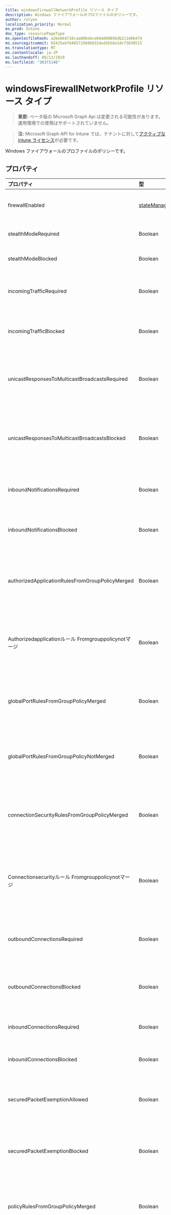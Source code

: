 ```yaml
---
title: windowsFirewallNetworkProfile リソース タイプ
description: Windows ファイアウォールのプロファイルのポリシーです。
author: rolyon
localization_priority: Normal
ms.prod: Intune
doc_type: resourcePageType
ms.openlocfilehash: a2be664710caa80bebce04a00089bdb21148b474
ms.sourcegitcommit: b5425ebf648572569b032ded5b56e1dcf3830515
ms.translationtype: MT
ms.contentlocale: ja-JP
ms.lasthandoff: 08/13/2019
ms.locfileid: "36371146"
---
```

# <a name="windowsfirewallnetworkprofile-resource-type"></a>windowsFirewallNetworkProfile リソース タイプ

> **重要:** ベータ版の Microsoft Graph Api は変更される可能性があります。運用環境での使用はサポートされていません。

> **注:** Microsoft Graph API for Intune では、テナントに対して[アクティブな intune ライセンス](https://go.microsoft.com/fwlink/?linkid=839381)が必要です。

Windows ファイアウォールのプロファイルのポリシーです。

## <a name="properties"></a>プロパティ
|プロパティ|型|説明|
|:---|:---|:---|
|firewallEnabled|[stateManagementSetting](../resources/intune-deviceconfig-statemanagementsetting.md)|ネットワークプロファイルに対するファイアウォールと高度なセキュリティの適用を許可またはブロックするようにホストデバイスを構成します。 可能な値は、`notConfigured`、`blocked`、`allowed` です。|
|stealthModeRequired|Boolean|サーバーがステルスモードで動作することを許可します。 StealthModeRequired と StealthModeBlocked の両方が true の場合、StealthModeBlocked は優先されます。|
|stealthModeBlocked|Boolean|サーバーがステルスモードで動作しないようにします。 StealthModeRequired と StealthModeBlocked の両方が true の場合、StealthModeBlocked は優先されます。|
|incomingTrafficRequired|Boolean|他のポリシー設定に従って着信トラフィックを許可するようにファイアウォールを構成します。 IncomingTrafficRequired と IncomingTrafficBlocked の両方が true の場合、IncomingTrafficBlocked は優先されます。|
|incomingTrafficBlocked|Boolean|他のポリシー設定に関係なく、すべての着信トラフィックをブロックするようにファイアウォールを構成します。 IncomingTrafficRequired と IncomingTrafficBlocked の両方が true の場合、IncomingTrafficBlocked は優先されます。|
|unicastResponsesToMulticastBroadcastsRequired|Boolean|マルチキャストブロードキャストトラフィックへのユニキャスト応答を許可するようにファイアウォールを構成します。 UnicastResponsesToMulticastBroadcastsRequired と UnicastResponsesToMulticastBroadcastsBlocked の両方が true の場合、UnicastResponsesToMulticastBroadcastsBlocked は優先されます。|
|unicastResponsesToMulticastBroadcastsBlocked|Boolean|マルチキャストブロードキャストトラフィックへのユニキャスト応答をブロックするようにファイアウォールを構成します。 UnicastResponsesToMulticastBroadcastsRequired と UnicastResponsesToMulticastBroadcastsBlocked の両方が true の場合、UnicastResponsesToMulticastBroadcastsBlocked は優先されます。|
|inboundNotificationsRequired|Boolean|アプリケーションがポートでリッスンできない場合に、ファイアウォールで通知を表示できるようにします。 InboundNotificationsRequired と InboundNotificationsBlocked の両方が true の場合、InboundNotificationsBlocked は優先されます。|
|inboundNotificationsBlocked|Boolean|アプリケーションがポートでリッスンできない場合に、ファイアウォールで通知が表示されないようにします。 InboundNotificationsRequired と InboundNotificationsBlocked の両方が true の場合、InboundNotificationsBlocked は優先されます。|
|authorizedApplicationRulesFromGroupPolicyMerged|Boolean|ローカルストアの規則を無視するのではなく、承認されたアプリケーションルールをローカルストアからマージするように、ファイアウォールを構成します。 AuthorizedApplicationRulesFromGroupPolicyNotMerged と Authorizedapplicationpolicyfromgrouppolicyマージの両方が true である場合、Authorizedapplicationpolicyfromgrouppolicyマージが優先されます。|
|Authorizedapplicationルール Fromgrouppolicynotマージ|Boolean|ローカルストアのルールを無視するのではなく、ローカルストアからの承認済みアプリケーションルールをマージしないように、ファイアウォールを構成します。 AuthorizedApplicationRulesFromGroupPolicyNotMerged と Authorizedapplicationpolicyfromgrouppolicyマージの両方が true である場合、Authorizedapplicationpolicyfromgrouppolicyマージが優先されます。|
|globalPortRulesFromGroupPolicyMerged|Boolean|ローカルストアの規則を無視するのではなく、グループポリシーからグローバルポートの規則をローカルストアからマージするように、ファイアウォールを構成します。 GlobalPortRulesFromGroupPolicyNotMerged と Globalportrulesfromgrouppolicyマージの両方が true の場合、Globalportrulesfromgrouppolicyマージが優先されます。|
|globalPortRulesFromGroupPolicyNotMerged|Boolean|ローカルストアの規則を無視するのではなく、グローバルポートの規則をローカルストアからのグループポリシーにマージしないように、ファイアウォールを構成します。 GlobalPortRulesFromGroupPolicyNotMerged と Globalportrulesfromgrouppolicyマージの両方が true の場合、Globalportrulesfromgrouppolicyマージが優先されます。|
|connectionSecurityRulesFromGroupPolicyMerged|Boolean|ローカルストアの規則を無視するのではなく、グループポリシーから接続セキュリティの規則をローカルストアからマージするようにファイアウォールを構成します。 ConnectionSecurityRulesFromGroupPolicyNotMerged と Connectionsecuritypolicyfromgrouppolicyマージの両方が true の場合、Connectionsecuritypolicyfromgrouppolicyマージが優先されます。|
|Connectionsecurityルール Fromgrouppolicynotマージ|Boolean|ローカルストアの規則を無視するのではなく、グループポリシーから接続セキュリティの規則をローカルストアから除外することができないように、ファイアウォールを構成します。 ConnectionSecurityRulesFromGroupPolicyNotMerged と Connectionsecuritypolicyfromgrouppolicyマージの両方が true の場合、Connectionsecuritypolicyfromgrouppolicyマージが優先されます。|
|outboundConnectionsRequired|Boolean|既定ですべての送信接続を許可するようにファイアウォールを構成します。 OutboundConnectionsRequired と OutboundConnectionsBlocked の両方が true の場合、OutboundConnectionsBlocked は優先されます。 この設定は、Windows リリースバージョン1809以降に適用されます。|
|outboundConnectionsBlocked|Boolean|既定ですべての送信接続をブロックするようにファイアウォールを構成します。 OutboundConnectionsRequired と OutboundConnectionsBlocked の両方が true の場合、OutboundConnectionsBlocked は優先されます。 この設定は、Windows リリースバージョン1809以降に適用されます。|
|inboundConnectionsRequired|Boolean|既定ですべての受信接続を許可するようにファイアウォールを構成します。 InboundConnectionsRequired と InboundConnectionsBlocked の両方が true の場合、InboundConnectionsBlocked は優先されます。|
|inboundConnectionsBlocked|Boolean|既定ですべての受信接続をブロックするようにファイアウォールを構成します。 InboundConnectionsRequired と InboundConnectionsBlocked の両方が true の場合、InboundConnectionsBlocked は優先されます。|
|securedPacketExemptionAllowed|Boolean|StealthModeBlocked が true に設定されている場合でも、そのトラフィックの一方的なネットワークトラフィックにホストコンピューターが応答できるように、ファイアウォールを構成します。 SecuredPacketExemptionBlocked と SecuredPacketExemptionAllowed の両方が true の場合、SecuredPacketExemptionAllowed は優先されます。|
|securedPacketExemptionBlocked|Boolean|StealthModeBlocked が true に設定されている場合でも、そのトラフィックの一方的なネットワークトラフィックに対してホストコンピューターが応答するのをブロックするようにファイアウォールを構成します。 SecuredPacketExemptionBlocked と SecuredPacketExemptionAllowed の両方が true の場合、SecuredPacketExemptionAllowed は優先されます。|
|policyRulesFromGroupPolicyMerged|Boolean|ファイアウォールが、ローカルストアの規則を無視するのではなく、グループポリシーから、ローカルストアからのものと一緒に、ファイアウォールの規則ポリシーをマージするように構成します。 PolicyRulesFromGroupPolicyNotMerged と Policypolicyfromgrouppolicyマージの両方が true の場合、Policypolicyfromgrouppolicy統合が優先されます。|
|Policy規則 Fromgrouppolicynot合併|Boolean|ファイアウォールを構成して、ローカルストアの規則を無視するのではなく、グループポリシーからのファイアウォール規則ポリシーとローカルストアの規則をマージしないようにします。 PolicyRulesFromGroupPolicyNotMerged と Policypolicyfromgrouppolicyマージの両方が true の場合、Policypolicyfromgrouppolicy統合が優先されます。|

## <a name="relationships"></a>リレーションシップ
なし

## <a name="json-representation"></a>JSON 表記
以下は、リソースの JSON 表記です。
<!-- {
  "blockType": "resource",
  "@odata.type": "microsoft.graph.windowsFirewallNetworkProfile"
}
-->
``` json
{
  "@odata.type": "#microsoft.graph.windowsFirewallNetworkProfile",
  "firewallEnabled": "String",
  "stealthModeRequired": true,
  "stealthModeBlocked": true,
  "incomingTrafficRequired": true,
  "incomingTrafficBlocked": true,
  "unicastResponsesToMulticastBroadcastsRequired": true,
  "unicastResponsesToMulticastBroadcastsBlocked": true,
  "inboundNotificationsRequired": true,
  "inboundNotificationsBlocked": true,
  "authorizedApplicationRulesFromGroupPolicyMerged": true,
  "authorizedApplicationRulesFromGroupPolicyNotMerged": true,
  "globalPortRulesFromGroupPolicyMerged": true,
  "globalPortRulesFromGroupPolicyNotMerged": true,
  "connectionSecurityRulesFromGroupPolicyMerged": true,
  "connectionSecurityRulesFromGroupPolicyNotMerged": true,
  "outboundConnectionsRequired": true,
  "outboundConnectionsBlocked": true,
  "inboundConnectionsRequired": true,
  "inboundConnectionsBlocked": true,
  "securedPacketExemptionAllowed": true,
  "securedPacketExemptionBlocked": true,
  "policyRulesFromGroupPolicyMerged": true,
  "policyRulesFromGroupPolicyNotMerged": true
}
```



